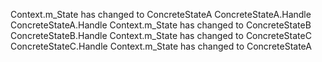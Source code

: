Context.m_State has changed to ConcreteStateA
ConcreteStateA.Handle
ConcreteStateA.Handle
Context.m_State has changed to ConcreteStateB
ConcreteStateB.Handle
Context.m_State has changed to ConcreteStateC
ConcreteStateC.Handle
Context.m_State has changed to ConcreteStateA